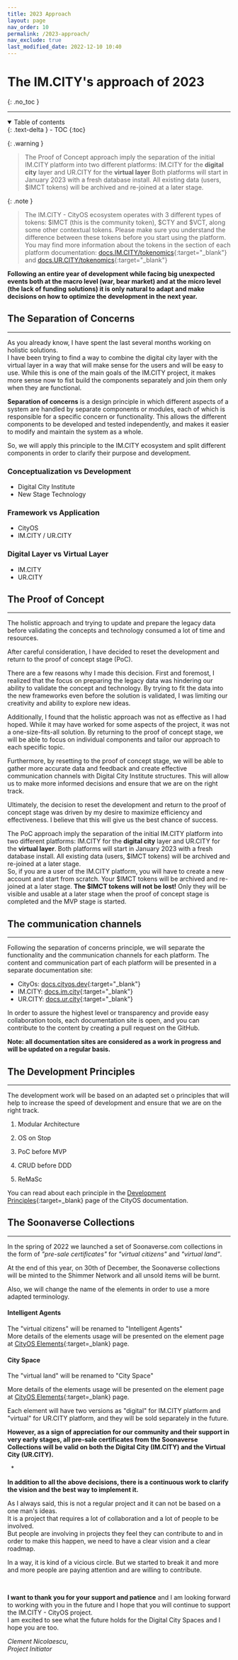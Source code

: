 ```yaml
---
title: 2023 Approach
layout: page
nav_order: 10
permalink: /2023-approach/
nav_exclude: true
last_modified_date: 2022-12-10 10:40
---
```


# The IM.CITY's approach of 2023
{: .no_toc }

----------------

<details open markdown="block">
  <summary>
    Table of contents
  </summary>
  {: .text-delta }
- TOC
{:toc}
</details>


{: .warning }
>The Proof of Concept approach imply the separation of the initial IM.CITY platform into two different platforms: IM.CITY for the **digital city** layer and UR.CITY for the **virtual layer**
>Both platforms will start in January 2023 with a fresh database install. All existing data (users, $IMCT tokens)  will be archived and re-joined at a later stage.

{: .note }
>The IM.CITY - CityOS ecosystem operates with 3 different types of tokens: $IMCT (this is the community token), $CTY and $VCT, along some other contextual tokens. Please make sure you understand the difference between these tokens before you start using the platform.
>You may find more information about the tokens in the section of each platform documentation:  [docs.IM.CITY/tokenomics](https://docs.im.city/tokenomics/){:target="_blank"} and [docs.UR.CITY/tokenomics](https://docs.ur.city/tokenomics/){:target="_blank"}


**Following an entire year of development while facing big unexpected events both at the macro level (war, bear market) and at the micro level (the lack of funding solutions) it is only natural to adapt and make decisions on how to optimize the development in the next year.**



## The Separation of Concerns

----------------

As you already know, I have spent the last several months working on holistic solutions.      
I have been trying to find a way to combine the digital city layer with the virtual layer in a way that will make sense for the users and will be easy to use. 
While this is one of the main goals of the IM.CITY project, it makes more sense now to fist build the components separately and join them only when they are functional.

**Separation of concerns** is a design principle in which different aspects of a system are handled by separate components or modules, each of which is responsible for a specific concern or functionality. This allows the different components to be developed and tested independently, and makes it easier to modify and maintain the system as a whole. 

So, we will apply this principle to the IM.CITY ecosystem and split different components in order to clarify their purpose and development.


### Conceptualization vs Development

- Digital City Institute
- New Stage Technology

### Framework vs Application

- CityOS
- IM.CITY / UR.CITY

### Digital Layer vs Virtual Layer

- IM.CITY
- UR.CITY




## The Proof of Concept

----------------


The holistic approach and trying to update and prepare the legacy data before validating the concepts and technology consumed a lot of time and resources. 

After careful consideration, I have decided to reset the development and return to the proof of concept stage (PoC).

There are a few reasons why I made this decision. First and foremost, I realized that the focus on preparing the legacy data was hindering our ability to validate the concept and technology. By trying to fit the data into the new frameworks even before the solution is validated, I was limiting our creativity and ability to explore new ideas.

Additionally, I found that the holistic approach was not as effective as I had hoped. While it may have worked for some aspects of the project, it was not a one-size-fits-all solution. By returning to the proof of concept stage, we will be able to focus on individual components and tailor our approach to each specific topic.

Furthermore, by resetting to the proof of concept stage, we will be able to gather more accurate data and feedback and create effective communication channels with Digital City Institute structures. This will allow us to make more informed decisions and ensure that we are on the right track.

Ultimately, the decision to reset the development and return to the proof of concept stage was driven by my desire to maximize efficiency and effectiveness. I believe that this will give us the best chance of success. 

The PoC approach imply the separation of the initial IM.CITY platform into two different platforms: IM.CITY for the **digital city** layer and UR.CITY for the **virtual layer**. Both platforms will start in January 2023 with a fresh database install. All existing data (users, $IMCT tokens)  will be archived and re-joined at a later stage.      
So, if you are a user of the IM.CITY platform, you will have to create a new account and start from scratch. Your $IMCT tokens will be archived and re-joined at a later stage. **The $IMCT tokens will not be lost!** Only they will be visible and usable at a later stage when the proof of concept stage is completed and the MVP stage is started.


## The communication channels

----------------

Following the separation of concerns principle, we will separate the functionality and the communication channels for each platform. 
The content and communication part of each platform will be presented in a separate documentation site:
- CityOs: [docs.cityos.dev](https://docs.cityos.dev){:target="_blank"}
- IM.CITY: [docs.im.city](https://docs.im.city){:target="_blank"}
- UR.CITY: [docs.ur.city](https://docs.ur.city){:target="_blank"}

In order to assure the highest level or transparency and provide easy collaboration tools, each documentation site is open, and you can contribute to the content by creating a pull request on the GitHub.

**Note: all documentation sites are considered as a work in progress and will be updated on a regular basis.**



## The Development Principles

----------------

The development work will be based on an adapted set o principles that will help to increase the speed of development and ensure that we are on the right track.

1. Modular Architecture

2. OS on Stop

3. PoC before MVP

4. CRUD before DDD

5. ReMaSc

You can read about each principle in the [Development Principles](https://cityos.dev/principles/){:target=_blank} page of the CityOS documentation. 


## The Soonaverse Collections

----------------


In the spring of 2022 we launched a set of Soonaverse.com collections in the form of _"pre-sale certificates"_ for _"virtual citizens"_ and _"virtual land"_. 

At the end of this year, on 30th of December, the Soonaverse collections will be minted to the Shimmer Network and all unsold items will be burnt.

Also, we will change the name of the elements in order to use a more adapted terminology. 

#### **Intelligent Agents**

The "virtual citizens" will be renamed to "Intelligent Agents"  
More details of the elements usage will be presented on the element page at [CityOS Elements](https://cityos.dev/elements/city-spaces/){:target=_blank} page.


#### **City Space**

The "virtual land" will be renamed to "City Space"

More details of the elements usage will be presented on the element page at [CityOS Elements](https://cityos.dev/elements/intelligent-agents/){:target=_blank} page.

Each element will have two versions as "digital" for IM.CITY platform and "virtual" for UR.CITY platform, and they will be sold separately in the future.

**However, as a sign of appreciation for our community and their support in very early stages, all pre-sale certificates from the Soonaverse Collections will be valid on both the Digital City (IM.CITY) and the Virtual City (UR.CITY).**


&nbsp;
*
&nbsp;

**In addition to all the above decisions, there is a continuous work to clarify the vision and the best way to implement it.**

As I always said, this is not a regular project and it can not be based on a one man's ideas.      
It is a project that requires a lot of collaboration and a lot of people to be involved.      
But people are involving in projects they feel they can contribute to and in order to make this happen, we need to have a clear vision and a clear roadmap.      

In a way, it is kind of a vicious circle. But we started to break it and more and more people are paying attention and are willing to contribute.

&nbsp;
&nbsp;

**I want to thank you for your support and patience** and I am looking forward to working with you in the future and I hope that you will continue to support the IM.CITY - CityOS project.       
I am excited to see what the future holds for the Digital City Spaces and I hope you are too.

_Clement Nicolaescu_,   
_Project Initiator_